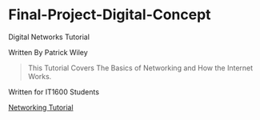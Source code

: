 # Final-Project-Digital-Concept
Digital Networks Tutorial

Written By Patrick Wiley
>This Tutorial Covers The Basics of Networking and How the Internet Works.
>
Written for IT1600 Students

[Networking Tutorial](https://github.com/pw257/Final-Project-Digital-Concept/blob/main/NetworkingTutorial.md)
